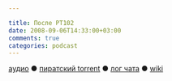 ```yaml
---

title: После РТ102
date: 2008-09-06T14:33:00+03:00
comments: true
categories: podcast
---
```

[аудио](http://cdn.radio-t.com/rt102post.mp3) ● [пиратский torrent](http://pirates.radio-t.com/torrents/rt102post.mp3.torrent) ● [лог чата](http://chat.radio-t.com/logs/radio-t-102.html) ● [wiki](http://wiki.radio-t.com/%D0%9F%D0%BE%D1%81%D0%BB%D0%B5_%D0%A0%D0%A2_102)<audio src="http://cdn.radio-t.com/rt102post.mp3" preload="none">
